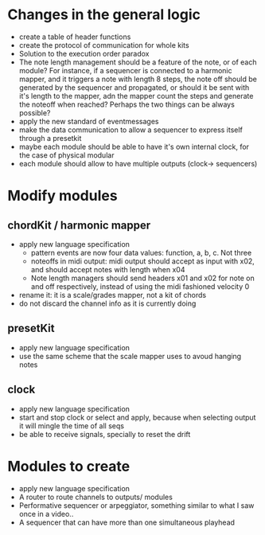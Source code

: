# Changes in the general logic
* create a table of header functions
* create the protocol of communication for whole kits
* Solution to the execution order paradox
* The note length management should be a feature of the note, or of each module? For instance, if a sequencer is connected to a harmonic mapper, and it triggers a note with length 8 steps, the note off should be generated by the sequencer and propagated, or should it be sent with it's length to the mapper, adn the mapper count the steps and generate the noteoff when reached? Perhaps the two things can be always possible?
* apply the new standard of eventmessages
* make the data communication to allow a sequencer to express itself through a presetkit
* maybe each module should be able to have it's own internal clock, for the case of physical modular
* each module should allow to have multiple outputs (clock-> sequencers)
# Modify modules

## chordKit / harmonic mapper
* apply new language specification
  * pattern events are now four data values: function, a, b, c. Not three
  * noteoffs in midi output: midi output should accept as input with <H> x02, and should accept notes with length when <H> x04
  * Note length managers should send headers x01 and x02 for note on and off respectively, instead of using the midi fashioned velocity 0
* rename it: it is a scale/grades mapper, not a kit of chords
* do not discard the channel info as it is currently doing
## presetKit
* apply new language specification
* use the same scheme that the scale mapper uses to avoud hanging notes
## clock
* apply new language specification
* start and stop clock or select and apply, because when selecting output it will mingle the time of all seqs
* be able to receive signals, specially to reset the drift
# Modules to create
* apply new language specification
* A router to route channels to outputs/ modules
* Performative sequencer or arpeggiator, something similar to what I saw once in a video..
* A sequencer that can have more than one simultaneous playhead